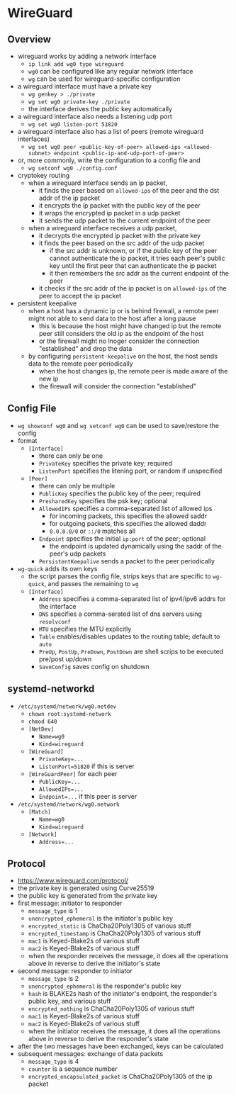 WireGuard
=========

## Overview

- wireguard works by adding a network interface
  - `ip link add wg0 type wireguard`
  - `wg0` can be configured like any regular network interface
  - `wg` can be used for wireguard-specific configuration
- a wireguard interface must have a private key
  - `wg genkey > ./private`
  - `wg set wg0 private-key ./private`
  - the interface derives the public key automatically
- a wireguard interface also needs a listening udp port
  - `wg set wg0 listen-port 51820`
- a wireguard interface also has a list of peers (remote wireguard interfaces)
  - `wg set wg0 peer <public-key-of-peer> allowed-ips <allowed-subnet> endpoint
    <public-ip-and-udp-port-of-peer>`
- or, more commonly, write the configuration to a config file and
  - `wg setconf wg0 ./config.conf`
- cryptokey routing
  - when a wireguard interface sends an ip packet,
    - it finds the peer based on `allowed-ips` of the peer and the dst addr of
      the ip packet
    - it encrypts the ip packet with the public key of the peer
    - it wraps the encrypted ip packet in a udp packet
    - it sends the udp packet to the current endpoint of the peer
  - when a wireguard interface receives a udp packet,
    - it decrypts the encrypted ip packet with the private key
    - it finds the peer based on the src addr of the udp packet
      - if the src addr is unknown, or if the public key of the peer cannot
        authenticate the ip packet, it tries each peer's public key until the
        first peer that can authenticate the ip packet
      - it then remembers the src addr as the current endpoint of the peer
    - it checks if the src addr of the ip packet is on `allowed-ips` of the
      peer to accept the ip packet
- persistent keepalive
  - when a host has a dynamic ip or is behind firewall, a remote peer might
    not able to send data to the host after a long pause
    - this is because the host might have changed ip but the remote peer still
      considers the old ip as the endpoint of the host
    - or the firewall might no lnoger consider the connection "established"
      and drop the data
  - by configuring `persistent-keepalive` on the host, the host sends data to
    the remote peer periodically
    - when the host changes ip, the remote peer is made aware of the new ip
    - the firewall will consider the connection "established"

## Config File

- `wg showconf wg0` and `wg setconf wg0` can be used to save/restore the
  config
- format
  - `[Interface]`
    - there can only be one
    - `PrivateKey` specifies the private key; required
    - `ListenPort` specifies the litening port, or random if unspecified
  - `[Peer]`
    - there can only be multiple
    - `PublicKey` specifies the public key of the peer; required
    - `PresharedKey` specifies the psk key; optional
    - `AllowedIPs` specifies a comma-separated list of allowed ips
      - for incoming packets, this specifies the allowed saddr
      - for outgoing packets, this specifies the allowed daddr
      - `0.0.0.0/0` or `::/0` matches all
    - `Endpoint` specifies the initial `ip:port` of the peer; optional
      - the endpoint is updated dynamically using the saddr of the peer's udp
        packets
    - `PersistentKeepalive` sends a packet to the peer periodically
- `wg-quick` adds its own keys
  - the script parses the config file, strips keys that are specific to
    `wg-quick`, and passes the remaining to `wg`
  - `[Interface]`
    - `Address` specifies a comma-separated list of ipv4/ipv6 addrs for the
      interface
    - `DNS` specifies a comma-serated list of dns servers using `resolvconf`
    - `MTU` specifies the MTU explicitly
    - `Table` enables/disables updates to the routing table; default to `auto`
    - `PreUp`, `PostUp`, `PreDown`, `PostDown` are shell scrips to be executed
      pre/post up/down
    - `SaveConfig` saves config on shutdown

## systemd-networkd

- `/etc/systemd/network/wg0.netdev`
  - `chown root:systemd-network`
  - `chmod 640`
  - `[NetDev]`
    - `Name=wg0`
    - `Kind=wireguard`
  - `[WireGuard]`
    - `PrivateKey=...`
    - `ListenPort=51820` if this is server
  - `[WireGuardPeer]` for each peer
    - `PublicKey=...`
    - `AllowedIPs=...`
    - `Endpoint=...` if this peer is server
- `/etc/systemd/network/wg0.network`
  - `[Match]`
    - `Name=wg0`
    - `Kind=wireguard`
  - `[Network]`
    - `Address=...`

## Protocol

- <https://www.wireguard.com/protocol/>
- the private key is generated using Curve25519
- the public key is generated from the private key
- first message: initiator to responder
  - `message_type` is 1
  - `unencrypted_ephemeral` is the initiator's public key
  - `encrypted_static` is ChaCha20Poly1305 of various stuff
  - `encrypted_timestamp` is ChaCha20Poly1305 of various stuff
  - `mac1` is Keyed-Blake2s of various stuff
  - `mac2` is Keyed-Blake2s of various stuff
  - when the responder receives the message, it does all the operations
    above in reverse to derive the initiator's state
- second message: responder to initiator
  - `message_type` is 2
  - `unencrypted_ephemeral` is the responder's public key
  - `hash` is BLAKE2s hash of the initiator's endpoint, the responder's
    public key, and various stuff
  - `encrypted_nothing` is ChaCha20Poly1305 of various stuff
  - `mac1` is Keyed-Blake2s of various stuff
  - `mac2` is Keyed-Blake2s of various stuff
  - when the initiator receives the message, it does all the operations
    above in reverse to derive the responder's state
- after the two messages have been exchanged, keys can be calculated
- subsequent messages: exchange of data packets
  - `message_type` is 4
  - `counter` is a sequence number
  - `encrypted_encapsulated_packet` is ChaCha20Poly1305 of the ip packet
